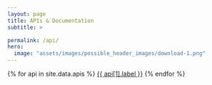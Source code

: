 ```yaml
---
layout: page
title: APIs & Documentation
subtitle: >

permalink: /api/
hero:
  image: "assets/images/possible_header_images/download-1.png"
---
```


{% for api in site.data.apis %}
  <a href="{{ '/api/' | absolute_url | append: api[0] }}">{{ api[1].label }}</a>
{% endfor %}

